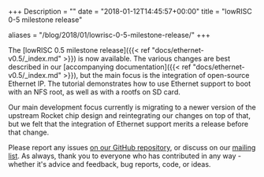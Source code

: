 +++
Description = ""
date = "2018-01-12T14:45:57+00:00"
title = "lowRISC 0-5 milestone release"

aliases = "/blog/2018/01/lowrisc-0-5-milestone-release/"
+++

The [lowRISC 0.5 milestone release]({{< ref "docs/ethernet-v0.5/_index.md" >}})
is now available. The various changes are best described in our [accompanying
documentation]({{< ref "docs/ethernet-v0.5/_index.md" >}}), but the main focus 
is the integration of open-source Ethernet IP. The tutorial demonstrates how 
to use Ethernet support to boot with an NFS root, as well as with a rootfs on 
SD card.

Our main development focus currently is migrating to a newer version of the 
upstream Rocket chip design and reintegrating our changes on top of that, but 
we felt that the integration of Ethernet support merits a release before that 
change.

Please report any issues [on our GitHub
repository](https://github.com/lowRISC/lowrisc-chip), or discuss on our
[mailing 
list](http://listmaster.pepperfish.net/cgi-bin/mailman/listinfo/lowrisc-dev-lists.lowrisc.org). 
As always, thank you to everyone who has contributed in any way - whether it's 
advice and feedback, bug reports, code, or ideas.
